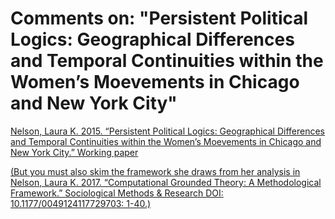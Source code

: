 # Comments on: "Persistent Political Logics: Geographical Differences and Temporal Continuities within the Women’s Moevements in Chicago and New York City"
[Nelson, Laura K. 2015. “Persistent Political Logics: Geographical Differences and Temporal Continuities within the Women’s Moevements in Chicago and New York City.” Working paper](https://drive.google.com/file/d/0BxI6W5IIG74Fb29XS0tfbTVWNVE/view)

[(But you must also skim the framework she draws from her analysis in Nelson, Laura K. 2017. “Computational Grounded Theory: A Methodological Framework.” Sociological Methods & Research DOI: 10.1177/0049124117729703: 1-40.)](http://journals.sagepub.com/doi/abs/10.1177/0049124117729703)
